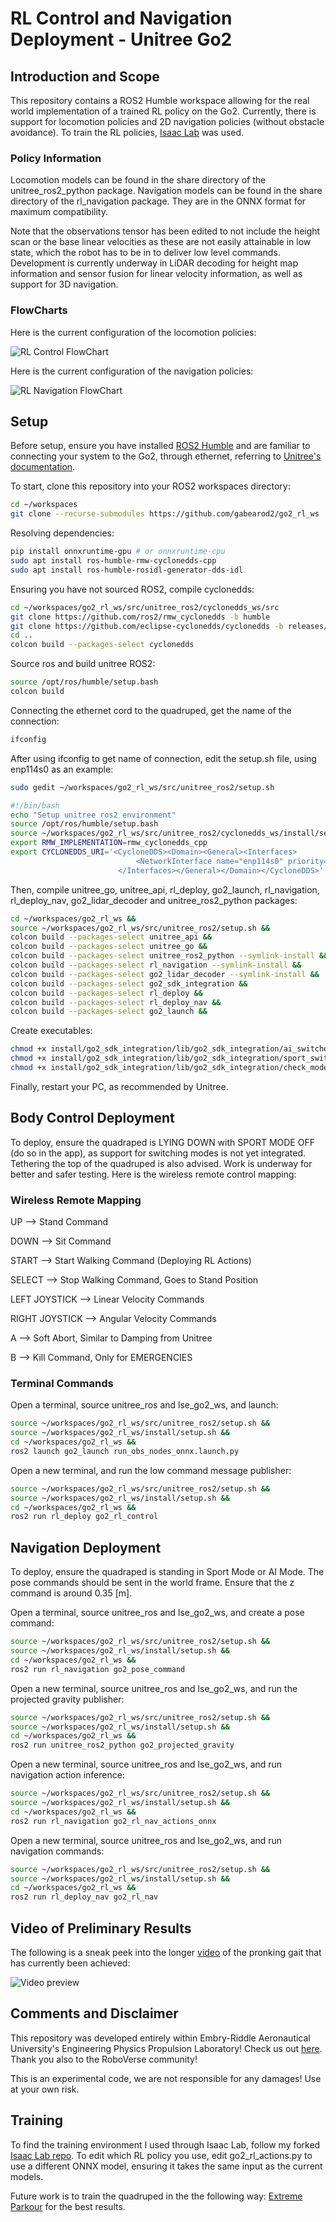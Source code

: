 # RL Control and Navigation Deployment - Unitree Go2

## Introduction and Scope

This repository contains a ROS2 Humble workspace allowing for the real world implementation of a trained RL policy on the Go2. Currently, there is support for locomotion policies and 2D navigation policies (without obstacle avoidance). To train the RL policies, [Isaac Lab](https://github.com/isaac-sim/IsaacLab) was used.

### Policy Information

Locomotion models can be found in the share directory of the unitree_ros2_python package. Navigation models can be found in the share directory of the rl_navigation package. They are in the ONNX format for maximum compatibility.

Note that the observations tensor has been edited to not include the height scan or the base linear velocities as these are not easily attainable in low state, which the robot has to be in to deliver low level commands. Development is currently underway in LiDAR decoding for height map information and sensor fusion for linear velocity information, as well as support for 3D navigation. 

### FlowCharts

Here is the current configuration of the locomotion policies:

![RL Control FlowChart](https://github.com/gabearod2/go2_rl_ws/blob/main/images/RL%20CONTROL.jpeg)

Here is the current configuration of the navigation policies:

![RL Navigation FlowChart](https://github.com/gabearod2/go2_rl_ws/blob/main/images/RL%20NAVIGATION.jpeg)

## Setup

Before setup, ensure you have installed [ROS2 Humble](https://docs.ros.org/en/humble/Installation.html) and are familiar to connecting your system to the Go2, through ethernet, referring to [Unitree's documentation](https://support.unitree.com/home/en/developer/Quick_start.).

To start, clone this repository into your ROS2 workspaces directory:
```bash
cd ~/workspaces
git clone --recurse-submodules https://github.com/gabearod2/go2_rl_ws
```

Resolving dependencies:
```bash
pip install onnxruntime-gpu # or onnxruntime-cpu
sudo apt install ros-humble-rmw-cyclonedds-cpp
sudo apt install ros-humble-rosidl-generator-dds-idl
```

Ensuring you have not sourced ROS2, compile cyclonedds:
```bash
cd ~/workspaces/go2_rl_ws/src/unitree_ros2/cyclonedds_ws/src
git clone https://github.com/ros2/rmw_cyclonedds -b humble
git clone https://github.com/eclipse-cyclonedds/cyclonedds -b releases/0.10.x
cd ..
colcon build --packages-select cyclonedds
```

Source ros and build unitree ROS2:
```bash
source /opt/ros/humble/setup.bash
colcon build
```

Connecting the ethernet cord to the quadruped, get the name of the connection:
```bash
ifconfig
```

After using ifconfig to get name of connection, edit the setup.sh file, using enp114s0 as an example:
```bash
sudo gedit ~/workspaces/go2_rl_ws/src/unitree_ros2/setup.sh
```
```bash
#!/bin/bash
echo "Setup unitree ros2 environment"
source /opt/ros/humble/setup.bash
source ~/workspaces/go2_rl_ws/src/unitree_ros2/cyclonedds_ws/install/setup.bash
export RMW_IMPLEMENTATION=rmw_cyclonedds_cpp
export CYCLONEDDS_URI='<CycloneDDS><Domain><General><Interfaces>
                            <NetworkInterface name="enp114s0" priority="default" multicast="default" />
                        </Interfaces></General></Domain></CycloneDDS>'
```

Then, compile unitree_go, unitree_api, rl_deploy, go2_launch, rl_navigation, rl_deploy_nav, go2_lidar_decoder and unitree_ros2_python packages:
```bash
cd ~/workspaces/go2_rl_ws &&
source ~/workspaces/go2_rl_ws/src/unitree_ros2/setup.sh &&
colcon build --packages-select unitree_api &&
colcon build --packages-select unitree_go &&
colcon build --packages-select unitree_ros2_python --symlink-install &&
colcon build --packages-select rl_navigation --symlink-install &&
colcon build --packages-select go2_lidar_decoder --symlink-install &&
colcon build --packages-select go2_sdk_integration &&
colcon build --packages-select rl_deploy &&
colcon build --packages-select rl_deploy_nav &&
colcon build --packages-select go2_launch &&
```

Create executables:
```bash
chmod +x install/go2_sdk_integration/lib/go2_sdk_integration/ai_switcher
chmod +x install/go2_sdk_integration/lib/go2_sdk_integration/sport_switcher
chmod +x install/go2_sdk_integration/lib/go2_sdk_integration/check_mode
```

Finally, restart your PC, as recommended by Unitree.

## Body Control Deployment

To deploy, ensure the quadraped is LYING DOWN with SPORT MODE OFF (do so in the app), as support for switching modes is not yet integrated. Tethering the top of the quadruped is also advised. Work is underway for better and safer testing. Here is the wireless remote control mapping:

### Wireless Remote Mapping

UP --> Stand Command

DOWN --> Sit Command

START --> Start Walking Command (Deploying RL Actions)

SELECT --> Stop Walking Command, Goes to Stand Position

LEFT JOYSTICK --> Linear Velocity Commands

RIGHT JOYSTICK --> Angular Velocity Commands

A --> Soft Abort, Similar to Damping from Unitree

B --> Kill Command, Only for EMERGENCIES

### Terminal Commands

Open a terminal, source unitree_ros and lse_go2_ws, and launch:
```bash
source ~/workspaces/go2_rl_ws/src/unitree_ros2/setup.sh &&
source ~/workspaces/go2_rl_ws/install/setup.sh &&
cd ~/workspaces/go2_rl_ws &&
ros2 launch go2_launch run_obs_nodes_onnx.launch.py
```

Open a new terminal, and run the low command message publisher:
```bash
source ~/workspaces/go2_rl_ws/src/unitree_ros2/setup.sh &&
source ~/workspaces/go2_rl_ws/install/setup.sh &&
cd ~/workspaces/go2_rl_ws &&
ros2 run rl_deploy go2_rl_control
```

## Navigation Deployment

To deploy, ensure the quadraped is standing in Sport Mode or AI Mode. The pose commands should be sent in the world frame. Ensure that the z command is around 0.35 [m].

Open a terminal, source unitree_ros and lse_go2_ws, and create a pose command:
```bash
source ~/workspaces/go2_rl_ws/src/unitree_ros2/setup.sh &&
source ~/workspaces/go2_rl_ws/install/setup.sh &&
cd ~/workspaces/go2_rl_ws &&
ros2 run rl_navigation go2_pose_command 
```

Open a new terminal, source unitree_ros and lse_go2_ws, and run the projected gravity publisher:
```bash
source ~/workspaces/go2_rl_ws/src/unitree_ros2/setup.sh &&
source ~/workspaces/go2_rl_ws/install/setup.sh &&
cd ~/workspaces/go2_rl_ws &&
ros2 run unitree_ros2_python go2_projected_gravity
```

Open a new terminal, source unitree_ros and lse_go2_ws, and run navigation action inference:
```bash
source ~/workspaces/go2_rl_ws/src/unitree_ros2/setup.sh &&
source ~/workspaces/go2_rl_ws/install/setup.sh &&
cd ~/workspaces/go2_rl_ws &&
ros2 run rl_navigation go2_rl_nav_actions_onnx
```

Open a new terminal, source unitree_ros and lse_go2_ws, and run navigation commands:
```bash
source ~/workspaces/go2_rl_ws/src/unitree_ros2/setup.sh &&
source ~/workspaces/go2_rl_ws/install/setup.sh &&
cd ~/workspaces/go2_rl_ws &&
ros2 run rl_deploy_nav go2_rl_nav
```

## Video of Preliminary Results

The following is a sneak peek into the longer [video](https://youtu.be/o3_ABcsxeG8) of the pronking gait that has currently been achieved:

![Video preview](https://github.com/gabearod2/go2_rl_ws/blob/main/images/pronking.gif)

## Comments and Disclaimer

This repository was developed entirely within Embry-Riddle Aeronautical University's Engineering Physics Propulsion Laboratory! Check us out [here](https://daytonabeach.erau.edu/about/labs/engineering-physics-propulsion-lab). Thank you also to the RoboVerse community!

This is an experimental code, we are not responsible for any damages! Use at your own risk.

## Training

To find the training environment I used through Isaac Lab, follow my forked [Isaac Lab repo](https://github.com/gabearod2/IsaacLab/tree/rl_deployment). To edit which RL policy you use, edit go2_rl_actions.py to use a different ONNX model, ensuring it takes the same input as the current models.  

Future work is to train the quadruped in the the following way: [Extreme Parkour](https://github.com/chengxuxin/extreme-parkour.git) for the best results.
